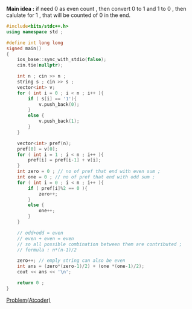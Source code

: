 **Main idea :** if need 0 as even count , then convert 0 to 1 and 1 to 0 , then calulate for 1 , that will be counted of 0 in the end.

```cpp
#include<bits/stdc++.h>
using namespace std ;

#define int long long
signed main()
{
    ios_base::sync_with_stdio(false);
    cin.tie(nullptr);

    int n ; cin >> n ;
    string s ; cin >> s ;
    vector<int> v;
    for ( int i = 0 ; i < n ; i++ ){
        if ( s[i] == '1'){
            v.push_back(0);
        }
        else {
            v.push_back(1);
        }
    }

    vector<int> pref(n);
    pref[0] = v[0];
    for ( int i = 1 ; i < n ; i++ ){
        pref[i] = pref[i-1] + v[i];
    }
    int zero = 0 ; // no of pref that end with even sum ;
    int one = 0 ; // no of pref that end with odd sum ;
    for ( int i = 0 ; i < n ; i++ ){
        if ( pref[i]%2 == 0 ){
            zero++;
        }
        else {
            one++;
        }
    }

    // odd+odd = even
    // even + even = even
    // so all possible combination between them are contributed ;
    // formula : n*(n-1)/2

    zero++; // emply string can also be even
    int ans = (zero*(zero-1)/2) + (one *(one-1)/2);
    cout << ans << '\n';

    return 0 ;
}
```

[Problem(Atcoder)](https://atcoder.jp/contests/abc418/tasks/abc418_d)
